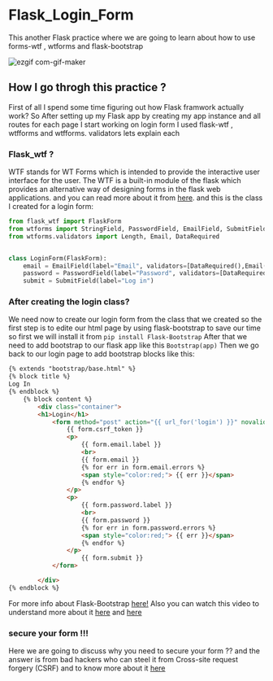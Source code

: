 # Flask_Login_Form
This another Flask practice where we are going to learn about how to use forms-wtf , wtforms and flask-bootstrap

![ezgif com-gif-maker](https://user-images.githubusercontent.com/57592040/158195722-bb30cb85-a41d-4a42-a748-19824fa979b3.gif)
## How I go throgh this practice ?
First of all I spend some time figuring out how Flask framwork actually work?
So After setting up my Flask app by creating my app instance and all routes for each page I start working on login form 
I used flask-wtf , wtfforms and wtfforms. validators lets explain each 
### Flask_wtf ?
WTF stands for WT Forms which is intended to provide the interactive user interface for the user. The WTF is a built-in module of the flask which provides an alternative way of designing forms in the flask web applications.
and you can read more about it from [here](https://www.javatpoint.com/flask-wtf).
and this is the class I created for a login form:
```python
from flask_wtf import FlaskForm
from wtforms import StringField, PasswordField, EmailField, SubmitField
from wtforms.validators import Length, Email, DataRequired


class LoginForm(FlaskForm):
    email = EmailField(label="Email", validators=[DataRequired(),Email(), Length(min=8, max=30)])
    password = PasswordField(label="Password", validators=[DataRequired(),Length(min=8, max=30)])
    submit = SubmitField(label="Log in")
```
### After creating the login class?
We need now to create our login form from the class that we created so the first step is to edite our html page by using flask-bootstrap to save our time so first we will install it from ```pip install Flask-Bootstrap```
After that we need to add bootstrap to our flask app like this 
```Bootstrap(app)```
Then we go back to our login page to add bootstrap blocks like this:
```html
{% extends "bootstrap/base.html" %}
{% block title %}
Log In
{% endblock %}
	{% block content %}
        <div class="container">
		<h1>Login</h1>
			<form method="post" action="{{ url_for('login') }}" novalidate>
				{{ form.csrf_token }}
				<p>
					{{ form.email.label }}
					<br>
					{{ form.email }}
					{% for err in form.email.errors %}
					<span style="color:red;"> {{ err }}</span>
					{% endfor %}
				</p>
				<p>
					{{ form.password.label }}
					<br>
					{{ form.password }}
					{% for err in form.password.errors %}
					<span style="color:red;"> {{ err }}</span>
					{% endfor %}
				</p>
					{{ form.submit }}
			</form>

        </div>
{% endblock %}
```
For more info about Flask-Bootstrap [here!](https://pythonhosted.org/Flask-Bootstrap/)
Also you can watch this video to understand more about it [here](https://www.youtube.com/watch?v=PE9ZGniSDW8) and [here](https://www.youtube.com/watch?v=S7ZLiUabaEo)
### secure your form !!!
Here we are going to discuss why you need to secure your form ??
and the answer is from bad hackers who can steel it from Cross-site request forgery (CSRF) and to know more about it [here](https://portswigger.net/web-security/csrf)
